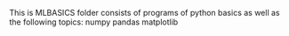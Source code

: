 This is MLBASICS folder consists of programs of python basics as well as the following topics:
numpy
pandas
matplotlib
